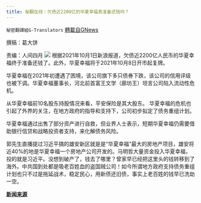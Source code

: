 ```yaml
---
title: 秘翻在线：欠债近2200亿的华夏幸福真准备还钱吗？
---
```

`秘密翻譯組G-Translators` [轉載自GNews](https://gnews.org/zh-hans/1567136/)

撰稿：葛大饼

责编：人间四月
![](https://assets.gnews.org/wp-content/uploads/2021/10/Screenshot-2021-10-01-223321.jpg)
根据2021年10月1日新浪报道，欠债近2200亿人民币的华夏幸福终于准备还钱了。此外，华夏幸福将于2021年10月8日开市起复牌。

华夏幸福在2021年初遭遇了困境，该公司旗下多只债券下跌，该公司的信用评级也被下调。华夏幸福董事长，河北前首富王文学（廊坊王）坦言公司陷入流动性危机。

从华夏幸福前10名股东持股情况来看，平安保险是其大股东。 华夏幸福的危机也引起了外界的关注，在地方政府的指导和支持下，公司初步拟定了债务重组计划。

华夏幸福通过出售了部分资产进行自救，但业界人士表示，短期华夏幸福仍需要借助银行信贷和战略投资者支持，来化解债务风险。

郭先生直播提过习近平搞的雄安新区就是是“华夏幸福”最大的房地产项目，雄安将近40%的地是华夏幸福一个房地产公司开发的。马明哲⼤量资⾦投⼊华夏幸福，投的就是习近平。没想到破产了，钱去了哪里？曾家早已经把这里头的钱转移到了海外。中共国到处都是吸老百姓血的盗国贼公司！如今所谓地方政府支持债务重组计划也只不过是拖延战术，稳定民心，用新债还旧债，事实上老百姓的钱早已洗劫一空。

**[新闻来源](https://news.sina.cn/2021-10-01/detail-iktzscyx7372499.d.html?from=wap)**
